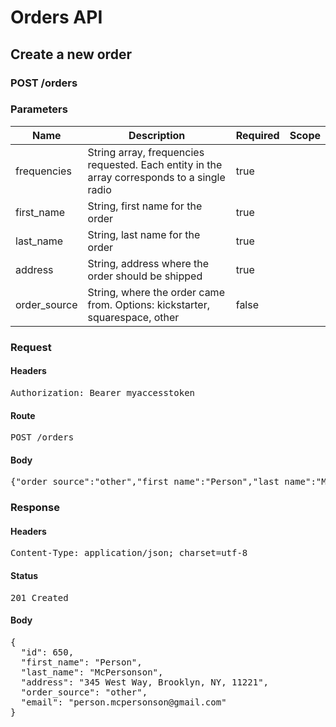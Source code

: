 # Orders API

## Create a new order

### POST /orders

### Parameters

| Name | Description | Required | Scope |
|------|-------------|----------|-------|
| frequencies | String array, frequencies requested. Each entity in the array corresponds to a single radio | true |  |
| first_name | String, first name for the order | true |  |
| last_name | String, last name for the order | true |  |
| address | String, address where the order should be shipped | true |  |
| order_source | String, where the order came from. Options: kickstarter, squarespace, other | false |  |

### Request

#### Headers

<pre>Authorization: Bearer myaccesstoken</pre>

#### Route

<pre>POST /orders</pre>

#### Body

<pre>{"order_source":"other","first_name":"Person","last_name":"McPersonson","address":"345 West Way, Brooklyn, NY, 11221","frequencies":["98.3","79.5","79.5","98.3","79.5","79.5","98.3","79.5","79.5","105.6"],"email":"person.mcpersonson@gmail.com"}</pre>

### Response

#### Headers

<pre>Content-Type: application/json; charset=utf-8</pre>

#### Status

<pre>201 Created</pre>

#### Body

<pre>{
  "id": 650,
  "first_name": "Person",
  "last_name": "McPersonson",
  "address": "345 West Way, Brooklyn, NY, 11221",
  "order_source": "other",
  "email": "person.mcpersonson@gmail.com"
}</pre>
